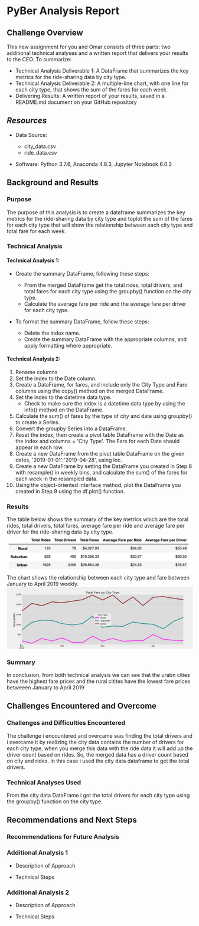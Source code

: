 # PyBer Analysis Report

## Challenge Overview
This new assignment for you and Omar consists of three parts: two additional technical analyses and a written report that delivers your results to the CEO. To summarize:

 * Technical Analysis Deliverable 1: A DataFrame that summarizes the key metrics for the ride-sharing data by city type.
 * Technical Analysis Deliverable 2: A multiple-line chart, with one line for each city type, that shows the sum of the fares for each week.
 * Delivering Results: A written report of your results, saved in a README.md document on your GitHub repository

## *Resources*

  * Data Source:
     * city_data.csv
     * ride_data.csv
  
  * Software: Python 3.7.6, Anaconda 4.8.3, Jupyter Notebook 6.0.3

## Background and Results

### Purpose
The purpose of this analysis is to create a dataframe summarizes the key metrics for the ride-sharing data by city type and toplot the sum of the fares for each city type that will show the relationship between each city type and total fare for each week.


### Technical Analysis

#### Technical Analysis 1:
* Create the summary DataFrame, following these steps:
  * From the merged DataFrame get the total rides, total drivers, and total fares for each city type using the groupby() function on the city type.
  * Calculate the average fare per ride and the average fare per driver for each city type.

* To format the summary DataFrame, follow these steps:
  * Delete the index name.
  * Create the summary DataFrame with the appropriate columns, and apply formatting where appropriate.
 
#### Technical Analysis 2:
1. Rename columns 
2. Set the index to the Date column.
3. Create a  DataFrame, for fares, and include only the City Type and Fare columns using the copy() method on the merged DataFrame.
4. Set the index to the datetime data type.
    * Check to make sure the index is a datetime data type by using the info() method on the DataFrame.
5. Calculate the sum() of fares by the type of city and date using groupby() to create a Series.
6. Convert the groupby Series into a DataFrame.
7. Reset the index, then create a pivot table DataFrame with the Date as the index and columns = 'City Type'. The Fare for each Date should appear in each row.
8. Create a new DataFrame from the pivot table DataFrame on the given dates, '2019-01-01':'2019-04-28', using loc.
9. Create a new DataFrame by setting the DataFrame you created in Step 8 with resample() in weekly bins, and calculate the sum() of the fares for each week in the resampled data.
10. Using the object-oriented interface method, plot the DataFrame you created in Step 9 using the df.plot() function.
### Results

The table below shows the summary of the key metrics which are the toral rides, total drivers, total fares, average fare per ride and average fare per driver for the ride-sharing data by city type.
![Pyber Summary Table](https://github.com/soijebor/PyBer_Analysis/blob/master/Analysis/pyber_summary_data.png)
The chart shows the relationship between each city type and fare between January to April 2019 weekly.
![Multiple line chart of the dataframe](https://github.com/soijebor/PyBer_Analysis/blob/master/Analysis/Fig8.png)

### Summary
In conclusion, from both technical analysis we can see that the urabn cities have the highest fare prices and the rural citites have the lowest fare prices betweeen January to April 2019

## Challenges Encountered and Overcome

### Challenges and Difficulties Encountered
The challenge i encountered and overcame was finding the total drivers and i overcame it by realizing the city data contains the number of drivers for each city type, when you merge this data with the ride data it will add up the driver count based on rides. So, the merged data has a driver count based on city and rides. In this case i used the city data dataframe to get the total drivers.

### Technical Analyses Used
 From the city data DataFrame i got the total drivers for each city type using the groupby() function on the city type.
 
## Recommendations and Next Steps

### Recommendations for Future Analysis

### Additional Analysis 1

* Description of Approach

* Technical Steps

### Additional Analysis 2

* Description of Approach

* Technical Steps
